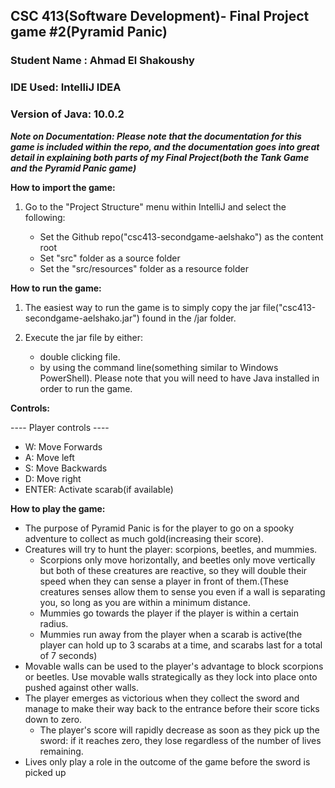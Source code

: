 ## CSC 413(Software Development)- Final Project game #2(Pyramid Panic)

### Student Name : Ahmad El Shakoushy

### IDE Used: IntelliJ IDEA
### Version of Java: 10.0.2

***Note on Documentation: Please note that the documentation for this game is included within the repo, and the documentation 
  goes into great detail in explaining both parts of my Final Project(both the Tank Game and the Pyramid Panic game)***

 **How to import the game:**
 
   1. Go to the "Project Structure" menu within IntelliJ and select the following:
   
      - Set the Github repo("csc413-secondgame-aelshako") as the content root
      - Set "src" folder as a source folder
      - Set the "src/resources" folder as a resource folder 
     
 **How to run the game:**
 1. The easiest way to run the game is to simply copy the jar file("csc413-secondgame-aelshako.jar") found in the /jar folder.
 2. Execute the jar file by either:
 
    - double clicking file.
    -  by using the command line(something similar to Windows PowerShell). Please note
    that you will need to have Java installed in order to run the game. 
    
 **Controls:**
    
   ---- Player controls ----
   - W: Move Forwards
   - A: Move left
   - S: Move Backwards
   - D: Move right
   - ENTER: Activate scarab(if available)
    
 **How to play the game:**
    
   - The purpose of Pyramid Panic is for the player to go on a spooky adventure to collect as much gold(increasing their score).
   - Creatures will try to hunt the player: scorpions, beetles, and mummies. 
     - Scorpions only move horizontally, and beetles only move vertically but both of these creatures are reactive, so they
       will double their speed when they can sense a player in front of them.(These creatures senses allow them to sense you even
       if a wall is separating you, so long as you are within a minimum distance.
     - Mummies go towards the player if the player is within a certain radius.
     - Mummies run away from the player when a scarab is active(the player can hold up to 3 scarabs at a time, and scarabs last for a total of 7 seconds)
   - Movable walls can be used to the player's advantage to block scorpions or beetles. Use movable walls strategically as they lock into place onto pushed against other walls.
   - The player emerges as victorious when they collect the sword and manage to make their way back to the entrance before their score ticks down to zero.
     - The player's score will rapidly decrease as soon as they pick up the sword: if it reaches zero, they lose regardless of the number of lives remaining.
   - Lives only play a role in the outcome of the game before the sword is picked up    
